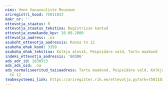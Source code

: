 ```yaml
---
nimi: Vene Vanausuliste Muuseum
ariregistri_kood: 75011033
kmkr_nr: ''
ettevotja_staatus: R
ettevotja_staatus_tekstina: Registrisse kantud
ettevotja_esmakande_kpv: 26.09.2000
ettevotja_aadress: .na
asukoht_ettevotja_aadressis: Ranna tn 12
asukoha_ehak_kood: 3350
asukoha_ehak_tekstina: Kolkja alevik, Peipsiääre vald, Tartu maakond
indeks_ettevotja_aadressis: '60306'
ads_adr_id: 2830553
ads_ads_oid: .na
ads_normaliseeritud_taisaadress: Tartu maakond, Peipsiääre vald, Kolkja alevik, Ranna
  tn 12
teabesysteemi_link: https://ariregister.rik.ee/ettevotja.py?ark=75011033&ref=rekvisiidid
---
```

